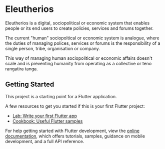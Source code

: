 # Eleutherios

Eleutherios is a digital, sociopolitical or economic system that enables people or its end users to create policies, services and forums together.

The current "human" sociopoltical or economic system is analogue, where the duties of managing polices, services or forums is the responsibility of a single person, tribe, organisation or company.

This way of managing human sociopolitical or economic affairs doesn't scale and is preventing humanity from operating as a collective or teno rangatira tanga.

## Getting Started

This project is a starting point for a Flutter application.

A few resources to get you started if this is your first Flutter project:

- [Lab: Write your first Flutter app](https://docs.flutter.dev/get-started/codelab)
- [Cookbook: Useful Flutter samples](https://docs.flutter.dev/cookbook)

For help getting started with Flutter development, view the
[online documentation](https://docs.flutter.dev/), which offers tutorials,
samples, guidance on mobile development, and a full API reference.
